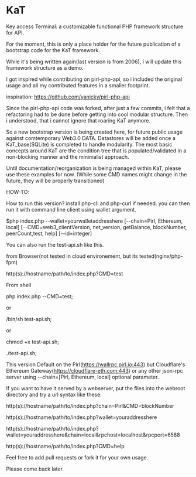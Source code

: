 # KaT
Key access Terminal: a customizable functional PHP framework structure for API.

For the moment, this is only a place holder for the future publication of a bootstrap code for the KaT framework.

While it's being written again(last version is from 2006), i will update this framework structure as a demo. 

I got inspired while contributing on pirl-php-api, so i included the original usage and all my contributed features in a smaller footprint.

inspiration: https://github.com/yanicky/pirl-php-api

Since the pirl-php-api code was forked, after just a few commits, i felt that a refactoring had to be done before getting into cool modular structure. Then i understood, that i cannot ignore that roaring KaT anymore. 

So a new bootstrap version is being created here, for future public usage against comtemporary Web3.0 DATA. Datastores will be added once a KaT_base(SQLite) is completed to handle modularity. The most basic concepts around KaT are the condition tree that is populated/validated in a non-blocking manner and the minimalist approach.

Until documentation/reorganization is being managed within KaT, please use these examples for now.
(While some CMD names might change in the future, they will be properly transitioned)

HOW-TO:

How to run this version? install php-cli and php-curl if needed. you can then run it with command line client using wallet argument.

$php index.php --wallet=yourwalletaddresshere [--chain=Pirl, Ethereum, local] [--CMD=web3_clientVersion, net_version, getBalance, blockNumber, peerCount,test, help] [--id=integer]

You can also run the test-api.sh like this.

from Browser(not tested in cloud environement, but its tested(nginx/php-fpm)

http(s)://hostname/path/to/index.php?CMD=test

From shell

php index.php --CMD=test;

or

/bin/sh test-api.sh;

or

chmod +x test-api.sh;

./test-api.sh;

This version Default on the Pirl(https://wallrpc.pirl.io:443) but Cloudflare's Ethereum Gateway(https://cloudflare-eth.com:443) or any other json-rpc server using --chain=[Pirl, Ethereum, local] optional parameter.

If you want to have it served by a webserver, put the files into the webroot directory and try a url syntax like these:

http(s)://hostname/path/to/index.php?chain=Pirl&CMD=blockNumber

http(s)://hostname/path/to/index.php?wallet=youraddresshere

http(s)://hostname/path/to/index.php?wallet=youraddresshere&chain=local&rpchost=localhost&rpcport=6588

http(s)://hostname/path/to/index.php?CMD=help

Feel free to add pull requests or fork it for your own usage.

Please come back later.
